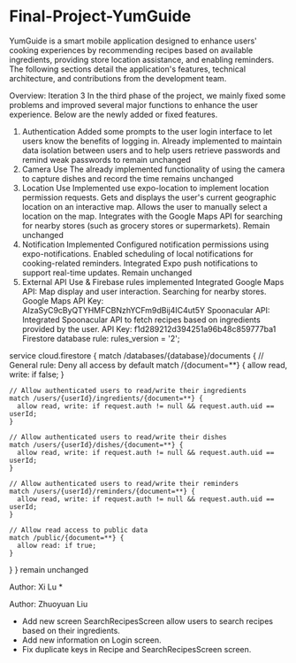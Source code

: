 # Final-Project-YumGuide

YumGuide is a smart mobile application designed to enhance users' cooking experiences by recommending recipes based on available ingredients, providing store location assistance, and enabling reminders. The following sections detail the application's features, technical architecture, and contributions from the development team.

Overview: Iteration 3
In the third phase of the project, we mainly fixed some problems and improved several major functions to enhance the user experience. Below are the newly added or fixed features.

1. Authentication
Added some prompts to the user login interface to let users know the benefits of logging in.
Already implemented to maintain data isolation between users and to help users retrieve passwords and remind weak passwords to remain unchanged
2. Camera Use
The already implemented functionality of using the camera to capture dishes and record the time remains unchanged
3. Location Use
Implemented use expo-location to implement location permission requests.
Gets and displays the user's current geographic location on an interactive map.
Allows the user to manually select a location on the map.
Integrates with the Google Maps API for searching for nearby stores (such as grocery stores or supermarkets).
Remain unchanged
4. Notification
Implemented Configured notification permissions using expo-notifications.
Enabled scheduling of local notifications for cooking-related reminders.
Integrated Expo push notifications to support real-time updates.
Remain unchanged
5. External API Use & Firebase rules
implemented Integrated Google Maps API:
Map display and user interaction.
Searching for nearby stores.
Google Maps API Key: AIzaSyC9cByQTYHMFCBNzhYCFm9dBij4IC4ut5Y
Spoonacular API:
Integrated Spoonacular API to fetch recipes based on ingredients provided by the user.
API Key: f1d289212d394251a96b48c859777ba1
Firestore database rule:
rules_version = '2';

service cloud.firestore {
  match /databases/{database}/documents {
    // General rule: Deny all access by default
    match /{document=**} {
      allow read, write: if false;
    }

    // Allow authenticated users to read/write their ingredients
    match /users/{userId}/ingredients/{document=**} {
      allow read, write: if request.auth != null && request.auth.uid == userId;
    }

    // Allow authenticated users to read/write their dishes
    match /users/{userId}/dishes/{document=**} {
      allow read, write: if request.auth != null && request.auth.uid == userId;
    }

    // Allow authenticated users to read/write their reminders
    match /users/{userId}/reminders/{document=**} {
      allow read, write: if request.auth != null && request.auth.uid == userId;
    }

    // Allow read access to public data
    match /public/{document=**} {
      allow read: if true;
    }
  }
}
remain unchanged

Author: Xi Lu
* 

Author: Zhuoyuan Liu
* Add new screen SearchRecipesScreen allow users to search recipes based on their ingredients.
* Add new information on Login screen.
* Fix duplicate keys in Recipe and SearchRecipesScreen screen.